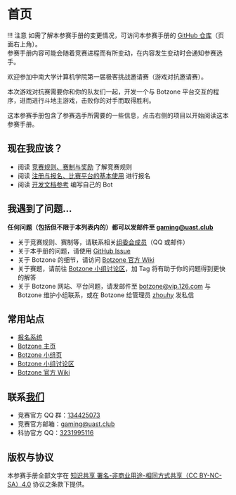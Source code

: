 # 首页

!!! 注意
    如需了解本参赛手册的变更情况，可访问本参赛手册的 [GitHub 仓库](https://github.com/SSST-CSU/competition-docs/)（页面右上角）。  
    参赛手册内容可能会随着竞赛进程而有所变动，在内容发生变动时会通知参赛选手。

欢迎参加中南大学计算机学院第一届极客挑战邀请赛（游戏对抗邀请赛）。

本次游戏对抗赛需要你和你的队友们一起，开发一个与 Botzone 平台交互的程序，进而进行斗地主游戏，击败你的对手而取得胜利。

这本参赛手册包含了参赛选手所需要的一些信息，点击右侧的项目以开始阅读这本参赛手册。

## 现在我应该？

* 阅读 [竞赛规则、赛制与奖励](competition.md) 了解竞赛规则
* 阅读 [注册与报名、比赛平台的基本使用](tutorial.md) 进行报名
* 阅读 [开发文档参考](dev/rule.md) 编写自己的 Bot

## 我遇到了问题...

**任何问题（包括但不限于本列表内的）都可以发邮件至 [gaming@uast.club](mailto:gaming@uast.club)**

* 关于竞赛规则、赛制等，请联系相关[组委会成员](member.md)（QQ 或邮件）
* 关于本手册的问题，请使用 [GitHub Issue](https://github.com/SSST-CSU/competition-docs/issues)
* 关于 Botzone 的细节，请访问 [Botzone 官方 Wiki](https://wiki.botzone.org.cn/)
* 关于赛题，请前往 [Botzone 小组讨论区](https://www.botzone.org.cn/discuss/group-5cc64d7275e55951524c4105)，加 Tag 将有助于你的问题得到更快的解答
* 关于 Botzone 网站、平台问题，请发邮件至 [botzone@vip.126.com](mailto:botzone@vip.126.com) 与 Botzone 维护小组联系，或在 Botzone 给管理员 [zhouhy](https://www.botzone.org.cn/account/53684e48a4428bf021bd2f16) 发私信

## 常用站点

* [报名系统](https://gaming.jxpxxzj.cn:2825)
* [Botzone 主页](https://botzone.org.cn)
* [Botzone 小组页](https://www.botzone.org.cn/group/5cc64d7275e55951524c4105)
* [Botzone 小组讨论区](https://www.botzone.org.cn/discuss/group-5cc64d7275e55951524c4105)
* [Botzone 官方 Wiki](https://wiki.botzone.org.cn/)

## 联系[我们](member.md)

* 竞赛官方 QQ 群：[134425073](https://shang.qq.com/wpa/qunwpa?idkey=d7ae4755243fa1023a74be8592c1e9044e725cc0792a35701691c7c03ddffa7e)
* 竞赛官方邮箱：[gaming@uast.club](mailto:gaming@uast.club)
* 科协官方 QQ：[3231995116](https://user.qzone.qq.com/3231995116)

## 版权与协议

本参赛手册全部文字在 [知识共享 署名-非商业用途-相同方式共享（CC BY-NC-SA）4.0](https://github.com/SSST-CSU/competition-docs/blob/master/LICENSE) 协议之条款下提供。
